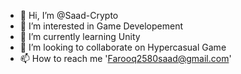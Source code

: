 - 👋 Hi, I’m @Saad-Crypto
- 👀 I’m interested in Game Developement
- 🌱 I’m currently learning Unity
- 💞️ I’m looking to collaborate on Hypercasual Game 
- 📫 How to reach me 'Farooq2580saad@gmail.com'

<!---
Saad-Crypto/Saad-Crypto is a ✨ special ✨ repository because its `README.md` (this file) appears on your GitHub profile.
You can click the Preview link to take a look at your changes.
--->
